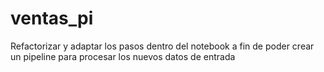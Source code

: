 # ventas_pi
Refactorizar y adaptar los  pasos dentro del notebook a fin de poder crear un pipeline para procesar los nuevos datos de entrada
